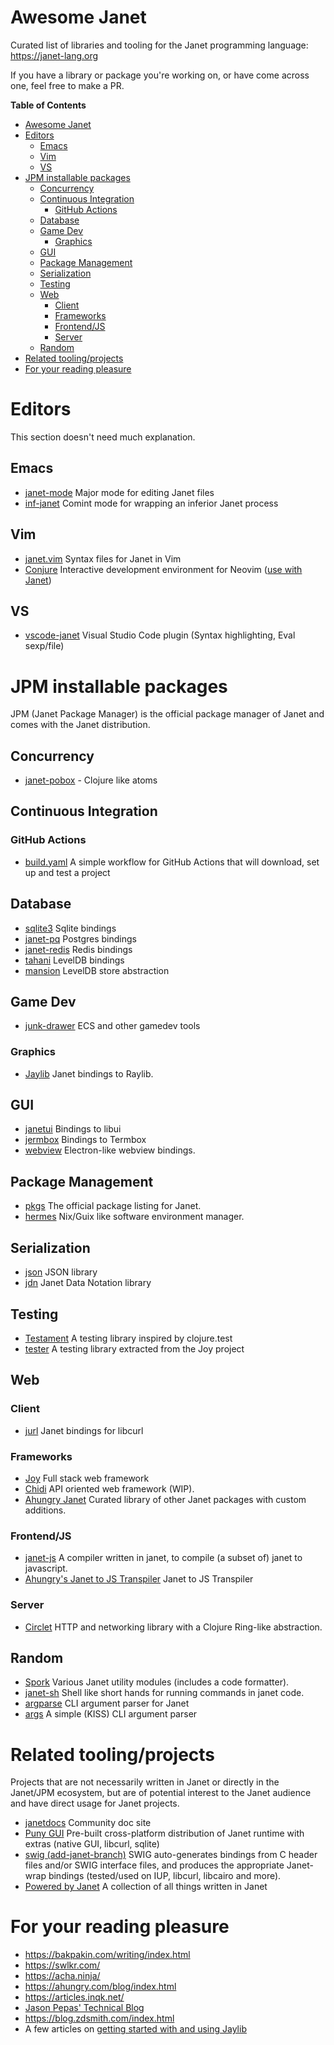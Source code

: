 # Awesome Janet

Curated list of libraries and tooling for the Janet programming
language: https://janet-lang.org

If you have a library or package you're working on, or have come
across one, feel free to make a PR.

<!-- markdown-toc start - Don't edit this section. Run M-x markdown-toc-refresh-toc -->
**Table of Contents**

- [Awesome Janet](#awesome-janet)
- [Editors](#editors)
    - [Emacs](#emacs)
    - [Vim](#vim)
    - [VS](#vs)
- [JPM installable packages](#jpm-installable-packages)
    - [Concurrency](#concurrency)
    - [Continuous Integration](#continuous-integration)
        - [GitHub Actions](#github-actions)
    - [Database](#database)
    - [Game Dev](#game-dev)
        - [Graphics](#graphics)
    - [GUI](#gui)
    - [Package Management](#package-management)
    - [Serialization](#serialization)
    - [Testing](#testing)
    - [Web](#web)
        - [Client](#client)
        - [Frameworks](#frameworks)
        - [Frontend/JS](#frontendjs)
        - [Server](#server)
    - [Random](#random)
- [Related tooling/projects](#related-toolingprojects)
- [For your reading pleasure](#for-your-reading-pleasure)

<!-- markdown-toc end -->

# Editors

This section doesn't need much explanation.

## Emacs

- [janet-mode](https://github.com/ALSchwalm/janet-mode) Major mode for
editing Janet files
- [inf-janet](https://github.com/velkyel/inf-janet) Comint mode for
wrapping an inferior Janet process

## Vim

- [janet.vim](https://github.com/janet-lang/janet.vim) Syntax files for
  Janet in Vim
- [Conjure](https://github.com/Olical/conjure) Interactive development
  environment for Neovim ([use with Janet](https://github.com/Olical/conjure/wiki/Quick-start:-Janet-(netrepl)))

## VS

- [vscode-janet](https://github.com/janet-lang/vscode-janet) Visual
Studio Code plugin (Syntax highlighting, Eval sexp/file)

# JPM installable packages

JPM (Janet Package Manager) is the official package manager of Janet
and comes with the Janet distribution.

## Concurrency

- [janet-pobox](https://github.com/ahungry/janet-pobox) - Clojure like atoms

## Continuous Integration

### GitHub Actions

- [build.yaml](https://gist.github.com/pyrmont/565756c9a68879a2fca2966ca3e74fa3)
  A simple workflow for GitHub Actions that will download, set up and
  test a project

## Database

- [sqlite3](https://github.com/janet-lang/sqlite3) Sqlite bindings
- [janet-pq](https://github.com/andrewchambers/janet-pq) Postgres bindings
- [janet-redis](https://github.com/andrewchambers/janet-redis) Redis bindings
- [tahani](https://github.com/good-place/tahani) LevelDB bindings
- [mansion](https://github.com/good-place/mansion) LevelDB store abstraction

## Game Dev

- [junk-drawer](https://git.sr.ht/~alect/junk-drawer) ECS and other gamedev tools

### Graphics

- [Jaylib](https://github.com/janet-lang/jaylib) Janet bindings to Raylib.

## GUI

- [janetui](https://github.com/janet-lang/janetui) Bindings to libui
- [jermbox](https://github.com/MorganPeterson/jermbox) Bindings to Termbox
- [webview](https://github.com/janet-lang/webview) Electron-like
  webview bindings.

## Package Management

- [pkgs](https://github.com/janet-lang/pkgs) The official package listing for Janet.
- [hermes](https://github.com/andrewchambers/hermes) Nix/Guix like
  software environment manager.

## Serialization

- [json](https://github.com/janet-lang/json) JSON library
- [jdn](https://github.com/andrewchambers/janet-jdn) Janet Data Notation library

## Testing

- [Testament](https://github.com/pyrmont/testament) A testing library
  inspired by clojure.test
- [tester](https://github.com/joy-framework/tester) A testing library
  extracted from the Joy project

## Web

### Client

- [jurl](https://github.com/sepisoad/jurl) Janet bindings for libcurl

### Frameworks

- [Joy](https://github.com/joy-framework/joy) Full stack web framework
- [Chidi](https://git.sr.ht/~pepe/chidi) API oriented web framework (WIP).
- [Ahungry Janet](https://github.com/ahungry/ahungry-janet) Curated
  library of other Janet packages with custom additions.

### Frontend/JS

- [janet-js](https://github.com/staab/janet-js) A compiler written in janet, to compile (a subset of) janet to javascript.
- [Ahungry's Janet to JS Transpiler](https://github.com/ahungry/ahungry-janet-to-js) Janet to JS Transpiler

### Server

- [Circlet](https://github.com/janet-lang/circlet) HTTP and networking
library with a Clojure Ring-like abstraction.

## Random

- [Spork](https://github.com/janet-lang/spork) Various Janet utility
  modules (includes a code formatter).
- [janet-sh](https://github.com/andrewchambers/janet-sh) Shell like short hands for running commands in janet code.
- [argparse](https://github.com/janet-lang/argparse) CLI argument parser for Janet
- [args](https://github.com/MorganPeterson/args) A simple (KISS) CLI argument parser

# Related tooling/projects

Projects that are not necessarily written in Janet or directly in the
Janet/JPM ecosystem, but are of potential interest to the Janet
audience and have direct usage for Janet projects.

- [janetdocs](https://janetdocs.com/) Community doc site
- [Puny GUI](https://github.com/ahungry/puny-gui) Pre-built
cross-platform distribution of Janet runtime with extras (native GUI,
libcurl, sqlite)
- [swig (add-janet-branch)](https://github.com/ahungry/swig/tree/feature/Add-janet) SWIG
  auto-generates bindings from C header files and/or SWIG interface
  files, and produces the appropriate Janet-wrap bindings (tested/used
  on IUP, libcurl, libcairo and more).
- [Powered by Janet](https://goto-engineering.github.io/powered-by-janet/) A collection of all things written in Janet

# For your reading pleasure

  - <https://bakpakin.com/writing/index.html>
  - <https://swlkr.com/>
  - <https://acha.ninja/>
  - <https://ahungry.com/blog/index.html>
  - <https://articles.inqk.net/>
  - [Jason Pepas' Technical Blog](https://gist.github.com/cellularmitosis/1106b185f8b34ae0e36afa5fbcd04a00)
  - <https://blog.zdsmith.com/index.html>
  - A few articles on [getting started with and using Jaylib](http://www.unexpected-vortices.com/janet/jaylib/jaylib-1.html)
